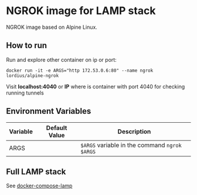 # NGROK image for LAMP stack
NGROK image based on Alpine Linux.

## How to run

Run and explore other container on ip or port:

`docker run -it -e ARGS="http 172.53.0.6:80" --name ngrok lordius/alpine-ngrok`

Visit **localhost:4040** or **IP** where is container with port 4040 for checking running tunnels

## Environment Variables

| Variable                          | Default Value | Description |
| --------------------------------- | ------------- | ----------- |
| ARGS                              |               | `$ARGS` variable in the command `ngrok $ARGS` |

## Full LAMP stack

See [docker-compose-lamp](https://github.com/a-kom/docker-compose-lamp)
